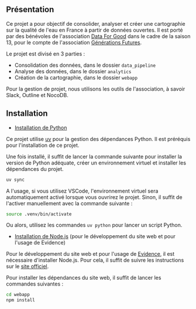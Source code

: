 ## Présentation

Ce projet a pour objectif de consolider, analyser et créer une cartographie sur la qualité de l'eau en France à partir de données ouvertes.
Il est porté par des bénévoles de l'association [Data For Good](https://www.dataforgood.fr/) dans le cadre de la saison 13, pour le compte de l'association [Générations Futures](https://www.generations-futures.fr/).

Le projet est divisé en 3 parties :

- Consolidation des données, dans le dossier `data_pipeline`
- Analyse des données, dans le dossier `analytics`
- Création de la cartographie, dans le dossier `webapp`

Pour la gestion de projet, nous utilisons les outils de l'association, à savoir Slack, Outline et NocoDB.

## Installation

- [Installation de Python](#installation-de-python)

Ce projet utilise [uv](https://docs.astral.sh/uv/) pour la gestion des dépendances Python. Il est préréquis pour l'installation de ce projet.

Une fois installé, il suffit de lancer la commande suivante pour installer la version de Python adéquate, créer un environnement virtuel et installer les dépendances du projet.

```bash
uv sync
```

A l'usage, si vous utilisez VSCode, l'environnement virtuel sera automatiquement activé lorsque vous ouvrirez le projet. Sinon, il suffit de l'activer manuellement avec la commande suivante :

```bash
source .venv/bin/activate
```

Ou alors, utilisez les commandes `uv python` pour lancer un script Python.

- [Installation de Node.js](#installation-de-nodejs) (pour le développement du site web et pour l'usage de Evidence)

Pour le développement du site web et pour l'usage de [Evidence](https://evidence.dev/), il est nécessaire d'installer Node.js. Pour cela, il suffit de suivre les instructions sur le [site officiel](https://nodejs.org/).

Pour installer les dépendances du site web, il suffit de lancer les commandes suivantes :

```bash
cd webapp
npm install
```
